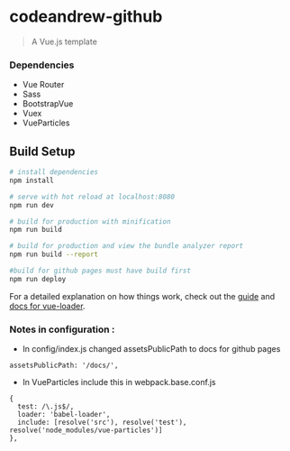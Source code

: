 # codeandrew-github

> A Vue.js template

### Dependencies
- Vue Router
- Sass
- BootstrapVue
- Vuex
- VueParticles



## Build Setup

``` bash
# install dependencies
npm install

# serve with hot reload at localhost:8080
npm run dev

# build for production with minification
npm run build

# build for production and view the bundle analyzer report
npm run build --report

#build for github pages must have build first
npm run deploy
```

For a detailed explanation on how things work, check out the [guide](http://vuejs-templates.github.io/webpack/) and [docs for vue-loader](http://vuejs.github.io/vue-loader).



### Notes in configuration :
-  In config/index.js changed assetsPublicPath to docs for github pages
```
assetsPublicPath: '/docs/',
```

- In VueParticles include this in webpack.base.conf.js
```
{
  test: /\.js$/,
  loader: 'babel-loader',
  include: [resolve('src'), resolve('test'), resolve('node_modules/vue-particles')]
},
```
